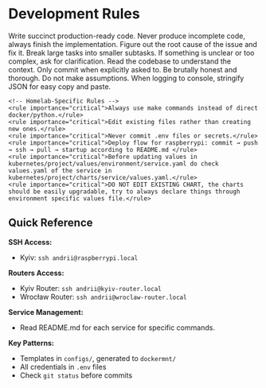 # Development Rules

<rules>
    <!-- Universal Programming Rules -->
    <rule importance="critical">Write succinct production-ready code.</rule>
    <rule importance="critical">Never produce incomplete code, always finish the implementation.</rule>
    <rule importance="critical">Figure out the root cause of the issue and fix it.</rule>
    <rule importance="critical">Break large tasks into smaller subtasks.</rule>
    <rule importance="critical">If something is unclear or too complex, ask for clarification.</rule>
    <rule importance="critical">Read the codebase to understand the context.</rule>
    <rule importance="critical">Only commit when explicitly asked to.</rule>
    <rule importance="critical">Be brutally honest and thorough.</rule>
    <rule importance="critical">Do not make assumptions.</rule>
    <rule importance="high">When logging to console, stringify JSON for easy copy and paste.</rule>
    
    <!-- Homelab-Specific Rules -->
    <rule importance="critical">Always use make commands instead of direct docker/python.</rule>
    <rule importance="critical">Edit existing files rather than creating new ones.</rule>
    <rule importance="critical">Never commit .env files or secrets.</rule>
    <rule importance="critical">Deploy flow for raspberrypi: commit → push → ssh → pull → startup according to README.md </rule>
    <rule importance="critical">Before updating values in kubernetes/project/values/environment/service.yaml do check values.yaml of the service in kubernetes/project/charts/service/values.yaml.</rule>
    <rule importance="critical">DO NOT EDIT EXISTING CHART, the charts should be easily upgradable, try to always declare things through environment specific values file.</rule>
</rules>

## Quick Reference

**SSH Access:**
- Kyiv: `ssh andrii@raspberrypi.local`

**Routers Access:**
- Kyiv Router: `ssh andrii@kyiv-router.local`
- Wrocław Router: `ssh andrii@wroclaw-router.local`

**Service Management:**
- Read README.md for each service for specific commands.

**Key Patterns:**
- Templates in `configs/`, generated to `dockermnt/`
- All credentials in `.env` files
- Check `git status` before commits
